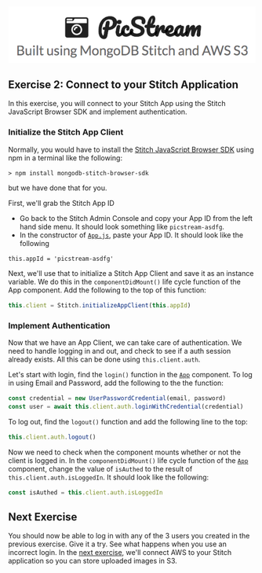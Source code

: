 ![PicStream | Built using MongoDB Stitch and AWS S3](../picstream_logo.png)

## Exercise 2: Connect to your Stitch Application

In this exercise, you will connect to your Stitch App using the Stitch JavaScript Browser SDK and implement authentication.

### Initialize the Stitch App Client

Normally, you would have to install the [Stitch JavaScript Browser SDK](https://docs.mongodb.com/stitch-sdks/js/4/index.html) using npm in a terminal like the following:

```
> npm install mongodb-stitch-browser-sdk
```

but we have done that for you.

First, we'll grab the Stitch App ID

- Go back to the Stitch Admin Console and copy your App ID from the left hand side menu. It should look something like `picstream-asdfg`.
- In the constructor of [`App.js`][1], paste your App ID. It should look like the following

```
this.appId = 'picstream-asdfg'
```

Next, we'll use that to initialize a Stitch App Client and save it as an instance variable. We do this in the `componentDidMount()` life cycle function of the App component. Add the following to the top of this function:

```javascript
this.client = Stitch.initializeAppClient(this.appId)
```

### Implement Authentication

Now that we have an App Client, we can take care of authentication. We need to handle logging in and out, and check to see if a auth session already exists. All this can be done using `this.client.auth`.

Let's start with login, find the `login()` function in the [`App`][1] component. To log in using Email and Password, add the following to the the function:

```javascript
const credential = new UserPasswordCredential(email, password)
const user = await this.client.auth.loginWithCredential(credential)
```

To log out, find the `logout()` function and add the following line to the top:

```javascript
this.client.auth.logout()
```

Now we need to check when the component mounts whether or not the client is logged in. In the `componentDidMount()` life cycle function of the [`App`][1] component, change the value of `isAuthed` to the result of `this.client.auth.isLoggedIn`. It should look like the following:

```javascript
const isAuthed = this.client.auth.isLoggedIn
```

## Next Exercise

You should now be able to log in with any of the 3 users you created in the previous exercise. Give it a try. See what happens when you use an incorrect login. In the [next exercise](./exercise_03.md), we'll connect AWS to your Stitch application so you can store uploaded images in S3.

[1]: ../../src/App.js
